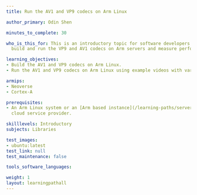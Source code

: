 ```yaml
---
title: Run the AV1 and VP9 codecs on Arm Linux

author_primary: Odin Shen

minutes_to_complete: 30

who_is_this_for: This is an introductory topic for software developers who want to
  build and run the VP9 and AV1 codecs on Arm servers and measure performance.

learning_objectives:
- Build the AV1 and VP9 codecs on Arm Linux.
- Run the AV1 and VP9 codecs on Arm Linux using example videos with various resolutions and encodings.

armips:
- Neoverse
- Cortex-A

prerequisites:
- An Arm Linux system or an [Arm based instance](/learning-paths/servers-and-cloud-computing/csp/) from a 
  cloud service provider. 

skilllevels: Introductory
subjects: Libraries

test_images:
- ubuntu:latest
test_link: null
test_maintenance: false

tools_software_languages:

weight: 1
layout: learningpathall
---
```

